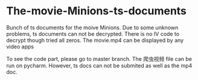 # The-movie-Minions-ts-documents
Bunch of ts documents for the moive Minions. Due to some unknown problems, ts documents can not be decrypted. There is no IV code to decrypt though tried all zeros. The movie.mp4 can be displayed by any video apps

To see the code part, please go to master branch. The 爬虫视频 file can be run on pycharm. However, ts docs can not be submited as well as the mp4 doc.
